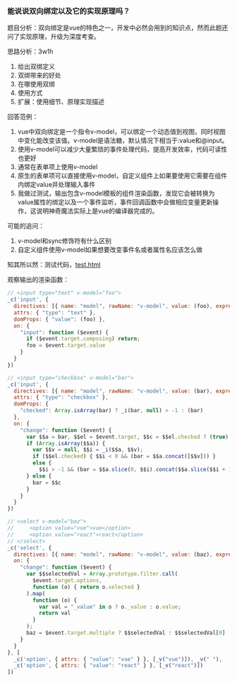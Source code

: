 ### 能说说双向绑定以及它的实现原理吗？

题目分析：双向绑定是vue的特色之一，开发中必然会用到的知识点，然而此题还问了实现原理，升级为深度考查。





思路分析：3w1h

1. 给出双绑定义
2. 双绑带来的好处
3. 在哪使用双绑
4. 使用方式
5. 扩展：使用细节、原理实现描述





回答范例：

1. vue中双向绑定是一个指令v-model，可以绑定一个动态值到视图，同时视图中变化能改变该值。v-model是语法糖，默认情况下相当于:value和@input。
2. 使用v-model可以减少大量繁琐的事件处理代码，提高开发效率，代码可读性也更好
3. 通常在表单项上使用v-model
4. 原生的表单项可以直接使用v-model，自定义组件上如果要使用它需要在组件内绑定value并处理输入事件
5. 我做过测试，输出包含v-model模板的组件渲染函数，发现它会被转换为value属性的绑定以及一个事件监听，事件回调函数中会做相应变量更新操作，这说明神奇魔法实际上是vue的编译器完成的。





可能的追问：

1. v-model和sync修饰符有什么区别
2. 自定义组件使用v-model如果想要改变事件名或者属性名应该怎么做





知其所以然：测试代码，[test.html](./test.html)

观察输出的渲染函数：

```js
// <input type="text" v-model="foo">
_c('input', { 
  directives: [{ name: "model", rawName: "v-model", value: (foo), expression: "foo" }], 
  attrs: { "type": "text" }, 
  domProps: { "value": (foo) }, 
  on: { 
    "input": function ($event) { 
      if ($event.target.composing) return; 
      foo = $event.target.value 
    } 
  } 
})
```

```js
// <input type="checkbox" v-model="bar">
_c('input', { 
  directives: [{ name: "model", rawName: "v-model", value: (bar), expression: "bar" }], 
  attrs: { "type": "checkbox" }, 
  domProps: { 
    "checked": Array.isArray(bar) ? _i(bar, null) > -1 : (bar) 
  }, 
  on: { 
    "change": function ($event) { 
      var $$a = bar, $$el = $event.target, $$c = $$el.checked ? (true) : (false); 
      if (Array.isArray($$a)) { 
        var $$v = null, $$i = _i($$a, $$v); 
        if ($$el.checked) { $$i < 0 && (bar = $$a.concat([$$v])) } 
        else { 
          $$i > -1 && (bar = $$a.slice(0, $$i).concat($$a.slice($$i + 1))) } 
      } else { 
        bar = $$c 
      } 
    } 
  } 
})
```

```js
// <select v-model="baz">
//     <option value="vue">vue</option>
//     <option value="react">react</option>
// </select>
_c('select', { 
  directives: [{ name: "model", rawName: "v-model", value: (baz), expression: "baz" }], 
  on: { 
    "change": function ($event) { 
      var $$selectedVal = Array.prototype.filter.call(
        $event.target.options, 
        function (o) { return o.selected }
      ).map(
        function (o) { 
          var val = "_value" in o ? o._value : o.value; 
          return val 
        }
      ); 
      baz = $event.target.multiple ? $$selectedVal : $$selectedVal[0] 
    } 
  } 
}, [
  _c('option', { attrs: { "value": "vue" } }, [_v("vue")]), _v(" "), 
  _c('option', { attrs: { "value": "react" } }, [_v("react")])
])
```
